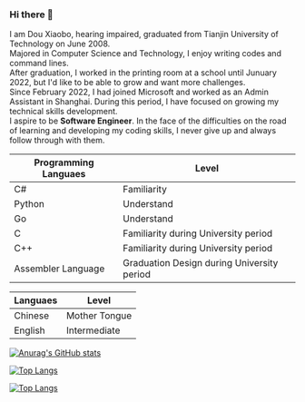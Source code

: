 ### Hi there 👋

I am Dou Xiaobo, hearing impaired, graduated from Tianjin University of Technology on June 2008. <br>
Majored in Computer Science and Technology, I enjoy writing codes and command lines.<br>
After graduation, I worked in the printing room at a school until Junuary 2022, but I'd like to be able to grow and want more challenges.<br>
Since February 2022, I had joined Microsoft and worked as an Admin Assistant in Shanghai. During this period, I have focused on growing my technical skills development.<br>
I aspire to be **Software Engineer**. In the face of the difficulties on the road of learning and developing my coding skills, I never give up and always follow through with them. <br>

|Programming Languaes|Level            |
|--------------------|-----------------|
|C#                |Familiarity      |
|Python            |Understand       |
|Go                |Understand       |
|C                 |Familiarity during University period|
|C++               |Familiarity during University period|
|Assembler Language|Graduation Design during University period|

|Languaes          |Level            |
|------------------|-----------------|
|Chinese|Mother Tongue|
|English|Intermediate|


[![Anurag's GitHub stats](https://github-readme-stats.vercel.app/api?username=douxiaobo)](https://github.com/anuraghazra/github-readme-stats)

[![Top Langs](https://github-readme-stats.vercel.app/api/top-langs/?username=douxiaobo)](https://github.com/anuraghazra/github-readme-stats)

[![Top Langs](https://github-readme-stats.vercel.app/api/top-langs/?username=douxiaobo&layout=compact)](https://github.com/anuraghazra/github-readme-stats)



<!--
**douxiaobo/douxiaobo** is a ✨ _special_ ✨ repository because its `README.md` (this file) appears on your GitHub profile.

Here are some ideas to get you started:

- 🔭 I’m currently working on ...
- 🌱 I’m currently learning ...
- 👯 I’m looking to collaborate on ...
- 🤔 I’m looking for help with ...
- 💬 Ask me about ...
- 📫 How to reach me: ...
- 😄 Pronouns: ...
- ⚡ Fun fact: ...
-->
